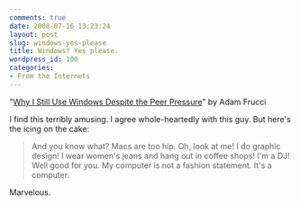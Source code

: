 ```yaml
---
comments: true
date: 2008-07-16 13:23:24
layout: post
slug: windows-yes-please
title: Windows? Yes please.
wordpress_id: 100
categories:
- From the Internets
---
```


"[Why I Still Use Windows Despite the Peer Pressure](http://gizmodo.com/5018985/why-i-still-use-windows-despite-the-peer-pressure)" by Adam Frucci

I find this terribly amusing. I agree whole-heartedly with this guy. But here's the icing on the cake:

> And you know what? Macs are too hip. Oh, look at me! I do graphic design! I wear women's jeans and hang out in coffee shops! I'm a DJ! Well good for you. My computer is not a fashion statement. It's a computer.

Marvelous.
